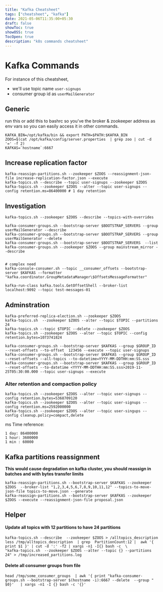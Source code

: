 ```yaml
---
title: "Kafka Cheatsheet"
tags: ["cheatsheet", "kafka"]
date: 2021-05-06T11:35:00+05:30
draft: false
showToc: true
showOSS: true
TocOpen: true
description: "k8s commands cheatsheet"
---
```


# Kafka Commands

For instance of this cheatsheet,
- we'll use topic name `user-signups`
- consumer group id as `userMailGenerator`

## Generic

run this or add this to bashrc so you've the broker & zookeeper address as env vars so you can easily access it in other commands.
```
KAFKA_BIN=/opt/kafka/bin && export PATH=$PATH:$KAFKA_BIN
ZOOS=$(cat /opt/kafka/config/server.properties  | grep zoo | cut -d '=' -f 2)
KAFKAS=`hostname`:6667
```

## Increase replication factor
```
kafka-reassign-partitions.sh --zookeeper $ZOOS --reassignment-json-file increase-replication-factor.json --execute
kafka-topics.sh --describe --topic user-signups --zookeeper $ZOOS
kafka-topics.sh --zookeeper $ZOOS --alter --topic user-signups --config retention.ms=86400000 # 1 day retention

```

## Investigation

```
kafka-topics.sh --zookeeper $ZOOS --describe --topics-with-overrides

kafka-consumer-groups.sh --bootstrap-server $BOOTSTRAP_SERVERS --group userMailGenerator --describe
kafka-consumer-groups.sh --bootstrap-server $BOOTSTRAP_SERVERS --group userMailGenerator --delete
kafka-consumer-groups.sh --bootstrap-server $BOOTSTRAP_SERVERS  --list
kafka-consumer-groups.sh --zookeeper $ZOOS --group mainstream_mirror --describe


# complex need
kafka-console-consumer.sh --topic __consumer_offsets --bootstrap-server $KAFKAS --formatter "kafka.coordinator.GroupMetadataManager\$OffsetsMessageFormatter"

kafka-run-class kafka.tools.GetOffsetShell --broker-list localhost:9092 --topic test-messages-01

```

## Adminstration

```
kafka-preferred-replica-election.sh --zookeeper $ZOOS
kafka-topics.sh  --zookeeper $ZOOS --alter --topic $TOPIC --partitions 24
kafka-topics.sh --topic $TOPIC --delete --zookeeper $ZOOS
kafka-topics.sh --zookeeper $ZOOS --alter --topic $TOPIC --config retention.bytes=1073741824

kafka-consumer-groups.sh --bootstrap-server $KAFKAS --group $GROUP_ID --reset-offsets --to-offset  123456 --execute --topic user-signups
kafka-consumer-groups.sh --bootstrap-server $KAFKAS --group $GROUP_ID --reset-offsets --all-topics --to-datetime=YYYY-MM-DDTHH:mm:SS.sss
kafka-consumer-groups.sh --bootstrap-server $KAFKAS --group $GROUP_ID --reset-offsets --to-datetime <YYYY-MM-DDTHH:mm:SS.sss>2019-11-25T05:30:00.000 --topic user-signups --execute
```

### Alter retention and compaction policy
```
kafka-topics.sh --zookeeper $ZOOS --alter --topic user-signups --config retention.bytes=5368709120
kafka-topics.sh --zookeeper $ZOOS --alter --topic user-signups --config retention.ms=2592000000
kafka-topics.sh --zookeeper $ZOOS --alter --topic user-singups --config cleanup.policy=compact,delete
```

ms Time reference:
```
1 day: 86400000
1 hour: 3600000
1 min : 60000

```

## Kafka partitions reassignment
**This would cause degradation on kafka cluster, you should reassign in batches and with bytes transfer limits**
```
kafka-reassign-partitions.sh --bootstrap-server $KAFKAS --zookeeper $ZOOS  --broker-list "1,2,3,4,5,6,7,8,9,10,11,12" --topics-to-move-json-file topics-to-move.json --generate
kafka-reassign-partitions.sh --bootstrap-server $KAFKAS --zookeeper $ZOOS --execute --reassignment-json-file proposal.json
```


## Helper

#### Update all topics with 12 partitions to have 24 partitions
```
kafka-topics.sh --describe  --zookeeper $ZOOS > /alltopics_description
less /tmp/alltopics_description  | grep  PartitionCount:12 |  awk '{ print $1 }' | cut -d ':' -f2 | xargs -n1 -I{} bash -c  \
"kafka-topics.sh  --zookeeper $ZOOS --alter --topic {} --partitions 24" > /tmp/increased_partitions.log
```
#### Delete all consumer groups from file
```
head /tmp/some_consumer_groups  | awk '{ print "kafka-consumer-groups.sh --bootstrap-server $(hostname -i):6667 --delete  --group " $0}'   | xargs -n1 -I {} bash -c '{}'
```

